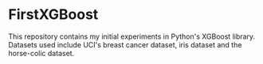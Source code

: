 # FirstXGBoost

This repository contains my initial experiments in Python's XGBoost library. Datasets used include UCI's breast cancer dataset, iris dataset and the horse-colic dataset. 
